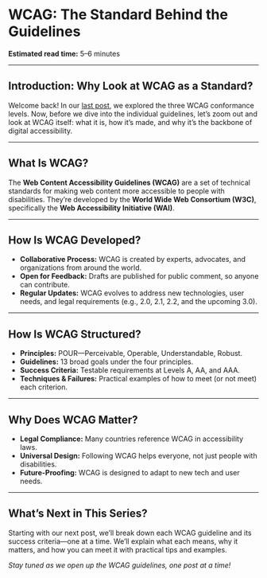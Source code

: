 <!--
title: WCAG: The Standard Behind the Guidelines
series: Making the Web Accessible for All
description: Explore the origins, structure, and ongoing evolution of the Web Content Accessibility Guidelines (WCAG)—who creates them, how they’re updated, and why they matter for digital inclusion.
keywords: wcag, web accessibility standards, w3c, accessibility guidelines, digital inclusion, wcag history, wcag structure, accessibility series
image: wcag-meta-overview.png
imageAlt: Abstract illustration of documents and checklists representing web standards
status: draft
-->

# **WCAG: The Standard Behind the Guidelines**

**Estimated read time:** 5–6 minutes

---

## **Introduction: Why Look at WCAG as a Standard?**

Welcome back! In our [last post](./WCAG-Conformance-Levels-Explained-A-AA-AAA.md), we explored the three WCAG conformance levels. Now, before we dive into the individual guidelines, let’s zoom out and look at WCAG itself: what it is, how it’s made, and why it’s the backbone of digital accessibility.

---

## **What Is WCAG?**

The **Web Content Accessibility Guidelines (WCAG)** are a set of technical standards for making web content more accessible to people with disabilities. They’re developed by the **World Wide Web Consortium (W3C)**, specifically the **Web Accessibility Initiative (WAI)**.

---

## **How Is WCAG Developed?**

- **Collaborative Process:** WCAG is created by experts, advocates, and organizations from around the world.
- **Open for Feedback:** Drafts are published for public comment, so anyone can contribute.
- **Regular Updates:** WCAG evolves to address new technologies, user needs, and legal requirements (e.g., 2.0, 2.1, 2.2, and the upcoming 3.0).

---

## **How Is WCAG Structured?**

- **Principles:** POUR—Perceivable, Operable, Understandable, Robust.
- **Guidelines:** 13 broad goals under the four principles.
- **Success Criteria:** Testable requirements at Levels A, AA, and AAA.
- **Techniques & Failures:** Practical examples of how to meet (or not meet) each criterion.

---

## **Why Does WCAG Matter?**

- **Legal Compliance:** Many countries reference WCAG in accessibility laws.
- **Universal Design:** Following WCAG helps everyone, not just people with disabilities.
- **Future-Proofing:** WCAG is designed to adapt to new tech and user needs.

---

## **What’s Next in This Series?**

Starting with our next post, we’ll break down each WCAG guideline and its success criteria—one at a time. We’ll explain what each means, why it matters, and how you can meet it with practical tips and examples.

_Stay tuned as we open up the WCAG guidelines, one post at a time!_
